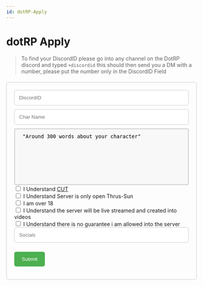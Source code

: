 ```yaml
---
id: dotRP-Apply
---
```


# dotRP Apply

> To find your DiscordID please go into any channel on the DotRP discord and typed ``+discordid`` this should then send you a DM with a number, please put the number only in the DiscordID Field  



<style>
  /*Add some basic styling to the form*/
  form {
    margin: 20px 0;
    padding: 20px;
    border: 1px solid #ccc;
    border-radius: 5px;
  }
  textarea {
  width: 100%;
  height: 150px;
  padding: 12px 20px;
  box-sizing: border-box;
  border: 2px solid #ccc;
  border-radius: 4px;
  background-color: #f8f8f8;
  resize: none;
}

  /*Style the input fields*/
  input[type="text"], input[type="email"] {
    width: 100%;
    padding: 12px;
    border: 1px solid #ccc;
    border-radius: 5px;
    margin-bottom: 10px;
  }

  /*Style the submit button*/
  button[type="submit"] {
    background-color: #4CAF50;
    color: white;
    padding: 12px 20px;
    border: none;
    border-radius: 5px;
    cursor: pointer;
  }

  button[type="submit"]:hover {
    background-color: #45a049;
  }
</style>

<form action="https://api.dotroleplay.com/api/dotrpapp?" method="get" onsubmit="redirectToThankYouPage()">
<form onsubmit="handleFormSubmit(event)">
  <input type="hidden" name="code" value="GiegdHqaQKE2grIE-yL_ud7F9LBUZpy_ZCWeOTivD-5ZAzFunKRe3Q==" />
  <input type="text" name="DID" placeholder="DiscordID" required/>
  <input type="hidden" name="catID" value="1027660616481112114"  />
  <input type="hidden" name="DG" value="412414497790361602" />
  <input type="hidden" name="STF" value="1020409455466266765"  />
  <input type="text" name="CNAME" placeholder="Char Name" required/>
  <textarea rows="5" cols="80" id="textarea" name="desc" required>"Around 300 words about your character"</textarea>
  <input type="checkbox" name="CUT" id="cut" value="Y" required/>
  <label for="CUT">I Understand <a href="/cut">CUT</a> </label><br>
  <input type="checkbox" name="OPEN" id="open" value="Y" required/>
  <label for="open">I Understand Server is only open Thrus-Sun</label><br>
  <input type="checkbox" name="AG" id="ag" value="Y" required/>
  <label for="ag">I am over 18</label><br>
  <input type="checkbox" name="LS" id="ls" value="Y" required/>
  <label for="ls">I Understand the server will be live streamed and created into videos</label><br>
  <input type="checkbox" name="NG" id="ng" value="Y" required/>
  <label for="NG">I Understand there is no guarantee i am allowed into the server</label><br>


  <input type="hidden" name="PDAYS" value="HiddenBox" />
  <input type="text" name="SM" placeholder="Socials" />




<button type="submit">Submit</button>  
</form>
<script>
  function redirectToThankYouPage() {
    window.location = "https://docs.dotroleplay.com";
  }
</script>

